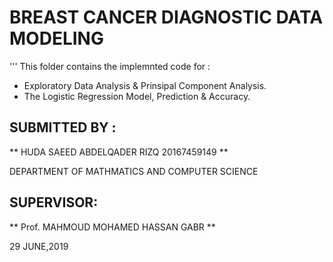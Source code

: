 #  BREAST CANCER DIAGNOSTIC DATA MODELING 
'''
This folder contains the implemnted code for :
+ Exploratory Data Analysis & Prinsipal Component Analysis.
+ The Logistic Regression Model, Prediction & Accuracy.
## SUBMITTED BY :

** HUDA SAEED ABDELQADER RIZQ 20167459149 **

DEPARTMENT OF MATHMATICS AND COMPUTER SCIENCE

## SUPERVISOR:

** Prof. MAHMOUD MOHAMED HASSAN GABR **

29 JUNE,2019
